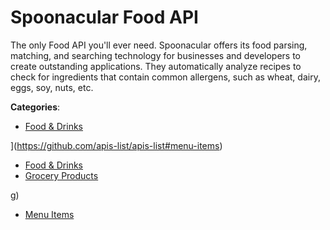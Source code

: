 # Spoonacular Food API


The only Food API you'll ever need. Spoonacular offers its food parsing, matching, and searching technology for businesses and developers to create outstanding applications. They automatically analyze recipes to check for ingredients that contain common allergens, such as wheat, dairy, eggs, soy, nuts, etc.



**Categories**:
- [Food & Drinks](https://github.com/apis-list/apis-list#food-and-drinks)



](https://github.com/apis-list/apis-list#menu-items)
- [Food & Drinks](https://github.com/apis-list/apis-list#food-and-drinks)
- [Grocery Products](https://github.com/apis-list/apis-list#grocery-products)



g)
- [Menu Items](https://github.com/apis-list/apis-list#menu-items)







